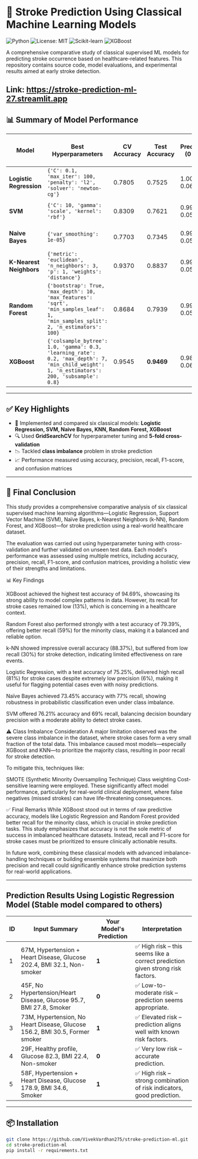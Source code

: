 # 🧠 Stroke Prediction Using Classical Machine Learning Models

![Python](https://img.shields.io/badge/Python-3.8%2B-blue.svg)
![License: MIT](https://img.shields.io/badge/License-MIT-yellow.svg)
![Scikit-learn](https://img.shields.io/badge/Scikit--learn-Modeling-orange)
![XGBoost](https://img.shields.io/badge/XGBoost-Ensemble-green)

A comprehensive comparative study of classical supervised ML models for predicting stroke occurrence based on healthcare-related features. This repository contains source code, model evaluations, and experimental results aimed at early stroke detection.

Link: https://stroke-prediction-ml-27.streamlit.app
---

## 📊 Summary of Model Performance

| **Model**               | **Best Hyperparameters**                                                                                                                      | **CV Accuracy** | **Test Accuracy** | **Precision (0 / 1)** | **Recall (0 / 1)** | **F1-Score (0 / 1)** | **Confusion Matrix**        |
| ----------------------- | --------------------------------------------------------------------------------------------------------------------------------------------- | --------------- | ----------------- | --------------------- | ------------------ | -------------------- | --------------------------- |
| **Logistic Regression** | `{'C': 0.1, 'max_iter': 100, 'penalty': 'l2', 'solver': 'newton-cg'}`                                                                         | 0.7805          | 0.7525            | 1.00 / 0.06           | 0.75 / 0.81        | 0.86 / 0.11          | `[[8006, 2648], [37, 159]]` |
| **SVM**                 | `{'C': 10, 'gamma': 'scale', 'kernel': 'rbf'}`                                                                                                | 0.8309          | 0.7621            | 0.99 / 0.05           | 0.76 / 0.69        | 0.86 / 0.09          | `[[8134, 2520], [61, 135]]` |
| **Naive Bayes**         | `{'var_smoothing': 1e-05}`                                                                                                                    | 0.7703          | 0.7345            | 0.99 / 0.05           | 0.73 / 0.77        | 0.84 / 0.09          | `[[7818, 2836], [45, 151]]` |
| **K-Nearest Neighbors** | `{'metric': 'euclidean', 'n_neighbors': 3, 'p': 1, 'weights': 'distance'}`                                                                    | 0.9370          | 0.8837            | 0.99 / 0.05           | 0.89 / 0.30        | 0.94 / 0.08          | `[[9530, 1124], [138, 58]]` |
| **Random Forest**       | `{'bootstrap': True, 'max_depth': 10, 'max_features': 'sqrt', 'min_samples_leaf': 1, 'min_samples_split': 2, 'n_estimators': 100}`            | 0.8684          | 0.7939            | 0.99 / 0.05           | 0.80 / 0.59        | 0.88 / 0.09          | `[[8499, 2155], [81, 115]]` |
| **XGBoost**             | `{'colsample_bytree': 1.0, 'gamma': 0.3, 'learning_rate': 0.2, 'max_depth': 7, 'min_child_weight': 1, 'n_estimators': 200, 'subsample': 0.8}` | 0.9545          | **0.9469**        | 0.98 / 0.06           | 0.96 / 0.13        | 0.97 / 0.08          | `[[10249, 405], [171, 25]]` |


---

## ✅ Key Highlights

- 📌 Implemented and compared six classical models: **Logistic Regression, SVM, Naive Bayes, KNN, Random Forest, XGBoost**
- 🔍 Used **GridSearchCV** for hyperparameter tuning and **5-fold cross-validation**
- 📉 Tackled **class imbalance** problem in stroke prediction
- 📈 Performance measured using accuracy, precision, recall, F1-score, and confusion matrices

---

## 📖 Final Conclusion

This study provides a comprehensive comparative analysis of six classical supervised machine learning algorithms—Logistic Regression, Support Vector Machine (SVM), Naïve Bayes, k-Nearest Neighbors (k-NN), Random Forest, and XGBoost—for stroke prediction using a real-world healthcare dataset.

The evaluation was carried out using hyperparameter tuning with cross-validation and further validated on unseen test data. Each model's performance was assessed using multiple metrics, including accuracy, precision, recall, F1-score, and confusion matrices, providing a holistic view of their strengths and limitations.

📊 Key Findings

XGBoost achieved the highest test accuracy of 94.69%, showcasing its strong ability to model complex patterns in data. However, its recall for stroke cases remained low (13%), which is concerning in a healthcare context.

Random Forest also performed strongly with a test accuracy of 79.39%, offering better recall (59%) for the minority class, making it a balanced and reliable option.

k-NN showed impressive overall accuracy (88.37%), but suffered from low recall (30%) for stroke detection, indicating limited effectiveness on rare events.

Logistic Regression, with a test accuracy of 75.25%, delivered high recall (81%) for stroke cases despite extremely low precision (6%), making it useful for flagging potential cases even with noisy predictions.

Naïve Bayes achieved 73.45% accuracy with 77% recall, showing robustness in probabilistic classification even under class imbalance.

SVM offered 76.21% accuracy and 69% recall, balancing decision boundary precision with a moderate ability to detect stroke cases.

⚠️ Class Imbalance Consideration
A major limitation observed was the severe class imbalance in the dataset, where stroke cases form a very small fraction of the total data. This imbalance caused most models—especially XGBoost and KNN—to prioritize the majority class, resulting in poor recall for stroke detection.

To mitigate this, techniques like:

SMOTE (Synthetic Minority Oversampling Technique)
Class weighting
Cost-sensitive learning
were employed. These significantly affect model performance, particularly for real-world clinical deployment, where false negatives (missed strokes) can have life-threatening consequences.

✅ Final Remarks
While XGBoost stood out in terms of raw predictive accuracy, models like Logistic Regression and Random Forest provided better recall for the minority class, which is crucial in stroke prediction tasks. This study emphasizes that accuracy is not the sole metric of success in imbalanced healthcare datasets. Instead, recall and F1-score for stroke cases must be prioritized to ensure clinically actionable results.

In future work, combining these classical models with advanced imbalance-handling techniques or building ensemble systems that maximize both precision and recall could significantly enhance stroke prediction systems for real-world applications.

---
## Prediction Results Using Logistic Regression Model (Stable model compared to others)

| ID | Input Summary                                                               | Your Model's Prediction | Interpretation                                                                |
| -- | --------------------------------------------------------------------------- | ----------------------- | ----------------------------------------------------------------------------- |
| 1  | 67M, Hypertension + Heart Disease, Glucose 202.4, BMI 32.1, Non-smoker      | **1**                   | ✅ High risk – this seems like a correct prediction given strong risk factors. |
| 2  | 45F, No Hypertension/Heart Disease, Glucose 95.7, BMI 27.8, Smoker          | **0**                   | ✅ Low-to-moderate risk – prediction seems appropriate.                        |
| 3  | 73M, Hypertension, No Heart Disease, Glucose 156.2, BMI 30.5, Former smoker | **1**                   | ✅ Elevated risk – prediction aligns well with known risk factors.             |
| 4  | 29F, Healthy profile, Glucose 82.3, BMI 22.4, Non-smoker                    | **0**                   | ✅ Very low risk – accurate prediction.                                        |
| 5  | 58F, Hypertension + Heart Disease, Glucose 178.9, BMI 34.6, Smoker          | **1**                   | ✅ High risk – strong combination of risk indicators, good prediction.         |

---

## 📦 Installation

```bash
git clone https://github.com/VivekVardhan275/stroke-prediction-ml.git
cd stroke-prediction-ml
pip install -r requirements.txt
```
